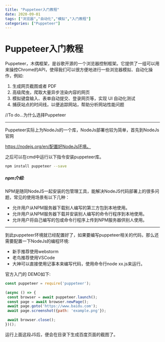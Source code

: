 ```yaml
---
title: "Puppeteer入门教程"
date: 2020-09-01
tags: ["浏览器","自动化","模拟","入门教程"]
categories: ["Puppeteer"]
---
```


# Puppeteer入门教程

Puppeteer，木偶框架，是谷歌开源的一个浏览器控制框架。它提供了一组可以用来操控Chrome的API，使得我们可以很方便地进行一些浏览器模拟、自动化操作，例如:

1. 生成网页截图或者 PDF
2. 高级爬虫，爬取大量异步渲染内容的网页
3. 模拟键盘输入、表单自动提交、登录网页等，实现 UI 自动化测试
4. 捕获站点的时间线，以便追踪网站，帮助分析网站性能问题



//To do...为什么选择Puppeteer



------

Puppeteer实际上为NodeJs的一个库，NodeJs部署也较为简单，首先到NodeJs官网

https://nodejs.org/en/配置好NodeJs环境。

之后可以在cmd中运行以下指令安装puppeteer库。

```bash
npm install puppeteer --save
```

##### npm介绍:

NPM是随同NodeJS一起安装的包管理工具，能解决NodeJS代码部署上的很多问题，常见的使用场景有以下几种：

- 允许用户从NPM服务器下载别人编写的第三方包到本地使用。
- 允许用户从NPM服务器下载并安装别人编写的命令行程序到本地使用。
- 允许用户将自己编写的包或命令行程序上传到NPM服务器供别人使用。

------

到此puppeteer环境就已经配置好了，如果要编写puppeteer相关的代码，那么还需要配置一下NodeJs的编程环境:

- 新手推荐使用webstorm
- 老鸟推荐使用VSCode
- 大神可以直接使用记事本来编写代码，使用命令行node xx.js来运行。

官方入门的 DEMO如下:

```js
const puppeteer = require('puppeteer');
 
(async () => {
 const browser = await puppeteer.launch();
 const page = await browser.newPage();
 await page.goto('https://www.baidu.com');
 await page.screenshot({path: 'example.png'});
 
 await browser.close();
})();
```

运行上面这段JS后，便会在目录下生成百度页面的截图了。

